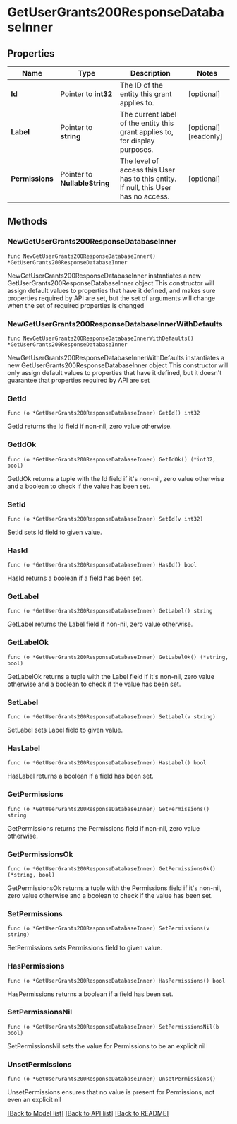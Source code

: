 # GetUserGrants200ResponseDatabaseInner

## Properties

Name | Type | Description | Notes
------------ | ------------- | ------------- | -------------
**Id** | Pointer to **int32** | The ID of the entity this grant applies to. | [optional] 
**Label** | Pointer to **string** | The current label of the entity this grant applies to, for display purposes. | [optional] [readonly] 
**Permissions** | Pointer to **NullableString** | The level of access this User has to this entity.  If null, this User has no access. | [optional] 

## Methods

### NewGetUserGrants200ResponseDatabaseInner

`func NewGetUserGrants200ResponseDatabaseInner() *GetUserGrants200ResponseDatabaseInner`

NewGetUserGrants200ResponseDatabaseInner instantiates a new GetUserGrants200ResponseDatabaseInner object
This constructor will assign default values to properties that have it defined,
and makes sure properties required by API are set, but the set of arguments
will change when the set of required properties is changed

### NewGetUserGrants200ResponseDatabaseInnerWithDefaults

`func NewGetUserGrants200ResponseDatabaseInnerWithDefaults() *GetUserGrants200ResponseDatabaseInner`

NewGetUserGrants200ResponseDatabaseInnerWithDefaults instantiates a new GetUserGrants200ResponseDatabaseInner object
This constructor will only assign default values to properties that have it defined,
but it doesn't guarantee that properties required by API are set

### GetId

`func (o *GetUserGrants200ResponseDatabaseInner) GetId() int32`

GetId returns the Id field if non-nil, zero value otherwise.

### GetIdOk

`func (o *GetUserGrants200ResponseDatabaseInner) GetIdOk() (*int32, bool)`

GetIdOk returns a tuple with the Id field if it's non-nil, zero value otherwise
and a boolean to check if the value has been set.

### SetId

`func (o *GetUserGrants200ResponseDatabaseInner) SetId(v int32)`

SetId sets Id field to given value.

### HasId

`func (o *GetUserGrants200ResponseDatabaseInner) HasId() bool`

HasId returns a boolean if a field has been set.

### GetLabel

`func (o *GetUserGrants200ResponseDatabaseInner) GetLabel() string`

GetLabel returns the Label field if non-nil, zero value otherwise.

### GetLabelOk

`func (o *GetUserGrants200ResponseDatabaseInner) GetLabelOk() (*string, bool)`

GetLabelOk returns a tuple with the Label field if it's non-nil, zero value otherwise
and a boolean to check if the value has been set.

### SetLabel

`func (o *GetUserGrants200ResponseDatabaseInner) SetLabel(v string)`

SetLabel sets Label field to given value.

### HasLabel

`func (o *GetUserGrants200ResponseDatabaseInner) HasLabel() bool`

HasLabel returns a boolean if a field has been set.

### GetPermissions

`func (o *GetUserGrants200ResponseDatabaseInner) GetPermissions() string`

GetPermissions returns the Permissions field if non-nil, zero value otherwise.

### GetPermissionsOk

`func (o *GetUserGrants200ResponseDatabaseInner) GetPermissionsOk() (*string, bool)`

GetPermissionsOk returns a tuple with the Permissions field if it's non-nil, zero value otherwise
and a boolean to check if the value has been set.

### SetPermissions

`func (o *GetUserGrants200ResponseDatabaseInner) SetPermissions(v string)`

SetPermissions sets Permissions field to given value.

### HasPermissions

`func (o *GetUserGrants200ResponseDatabaseInner) HasPermissions() bool`

HasPermissions returns a boolean if a field has been set.

### SetPermissionsNil

`func (o *GetUserGrants200ResponseDatabaseInner) SetPermissionsNil(b bool)`

 SetPermissionsNil sets the value for Permissions to be an explicit nil

### UnsetPermissions
`func (o *GetUserGrants200ResponseDatabaseInner) UnsetPermissions()`

UnsetPermissions ensures that no value is present for Permissions, not even an explicit nil

[[Back to Model list]](../README.md#documentation-for-models) [[Back to API list]](../README.md#documentation-for-api-endpoints) [[Back to README]](../README.md)


